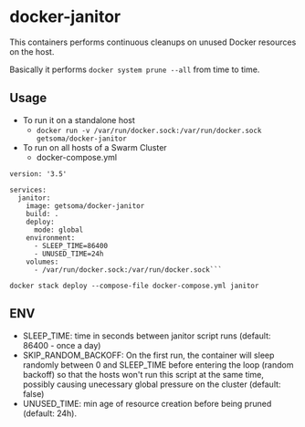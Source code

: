 # docker-janitor
This containers performs continuous cleanups on unused Docker resources on the host.

Basically it performs ```docker system prune --all``` from time to time.

## Usage
* To run it on a standalone host
  * ```docker run -v /var/run/docker.sock:/var/run/docker.sock getsoma/docker-janitor```
* To run on all hosts of a Swarm Cluster
  * docker-compose.yml

```
version: '3.5'

services:
  janitor:
    image: getsoma/docker-janitor
    build: .
    deploy:
      mode: global
    environment:
      - SLEEP_TIME=86400
      - UNUSED_TIME=24h
    volumes:
      - /var/run/docker.sock:/var/run/docker.sock```
```
```docker stack deploy --compose-file docker-compose.yml janitor```

## ENV
* SLEEP_TIME: time in seconds between janitor script runs (default: 86400 - once a day)
* SKIP_RANDOM_BACKOFF: On the first run, the container will sleep randomly between 0 and SLEEP_TIME before entering the loop (random backoff) so that the hosts won't run this script at the same time, possibly causing unecessary global pressure on the cluster (default: false)
* UNUSED_TIME: min age of resource creation before being pruned (default: 24h).
